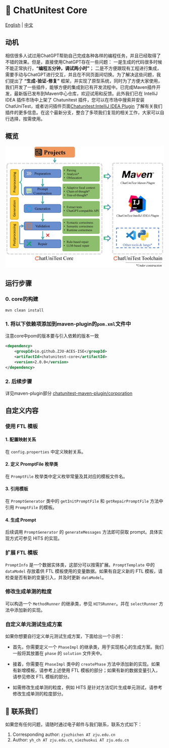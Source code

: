 # :mega: ChatUnitest Core

[English](./README.md) | [中文](./Readme_zh.md)

## 动机
相信很多人试过用ChatGPT帮助自己完成各种各样的编程任务，并且已经取得了不错的效果。但是，直接使用ChatGPT存在一些问题： 一是生成的代码很多时候不能正常执行，**“编程五分钟，调试两小时”**； 二是不方便跟现有工程进行集成，需要手动与ChatGPT进行交互，并且在不同页面间切换。为了解决这些问题，我们提出了 **“生成-验证-修复”** 框架，并实现了原型系统，同时为了方便大家使用，我们开发了一些插件，能够方便的集成到已有开发流程中。已完成Maven插件开发，最新版已发布到Maven中心仓库，欢迎试用和反馈。此外我们已在 IntelliJ IDEA 插件市场中上架了 Chatunitest 插件，您可以在市场中搜索并安装 ChatUniTest，或者访问插件页面[Chatunitest:IntelliJ IDEA Plugin](https://plugins.jetbrains.com/plugin/22522-chatunitest) 了解有关我们插件的更多信息。在这个最新分支，整合了多项我们复现的相关工作，大家可以自行选择，按需使用。

## 概览

![概览](docs/img/overview.jpg)

## 运行步骤

### 0. core的构建
```shell
mvn clean install
```

### 1. 将以下依赖项添加到maven-plugin的`pom.xml`文件中
注意core中pom的版本要与引入依赖的版本一致
```xml
<dependency>
    <groupId>io.github.ZJU-ACES-ISE</groupId>
    <artifactId>chatunitest-core</artifactId>
    <version>2.0.0</version>
</dependency>
```
### 2. 后续步骤
详见maven-plugin部分
[chatunitest-maven-plugin/corporation](https://github.com/ZJU-ACES-ISE/chatunitest-maven-plugin)

## 自定义内容
### 使用 FTL 模板

#### 1. 配置映射关系
在 `config.properties` 中定义映射关系。

#### 2. 定义 PromptFile 枚举类
在 `PromptFile` 枚举类中定义枚举常量及其对应的模板文件名。

#### 3. 引用模板
在 `PromptGenerator` 类中的 `getInitPromptFile` 和 `getRepairPromptFile` 方法中引用 `PromptFile` 的模板。

#### 4. 生成 Prompt
后续调用 `PromptGenerator` 的 `generateMessages` 方法即可获取 prompt。具体实现方式可参见 HITS 的实现。

### 扩展 FTL 模板
`PromptInfo` 是一个数据实体类，这部分可以按需扩展。`PromptTemplate` 中的 `dataModel` 存放着供 FTL 模板使用的变量数据。如果有自定义新的 FTL 模板，请检查是否有新的变量引入，并及时更新 `dataModel`。

### 修改生成单测的粒度
可以构造一个 `MethodRunner` 的继承类，参见 `HITSRunner`。并在 `selectRunner` 方法中添加新的实现。

### 自定义单元测试生成方案
如果你想要自行定义单元测试生成方案，下面给出一个示例：

- 首先，你需要定义一个 `PhaseImpl` 的继承类，用于实现核心的生成方案。我们一般将其放置在 `phase` 的 `solution` 文件夹中。
  
- 接着，你需要在 `PhaseImpl` 类中的 `createPhase` 方法中添加新的实现。如果有新增模板，请参考上述使用 FTL 模板的部分；如果有新的数据变量引入，请参见修改 FTL 模板的部分。

- 如需修改生成单测的粒度，例如 HITS 是针对方法切片生成单元测试，请参考修改生成单测的粒度部分。

## :email: 联系我们

如果您有任何问题，请随时通过电子邮件与我们联系，联系方式如下：

1. Corresponding author: `zjuzhichen AT zju.edu.cn`
2. Author: `yh_ch AT zju.edu.cn`, `xiezhuokui AT zju.edu.cn`









